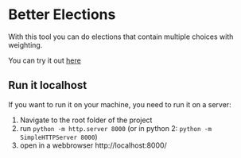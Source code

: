 # Better Elections
With this tool you can do elections that contain multiple choices with weighting.

You can try it out [here](https://alphasoundz.github.io/betterElections/)

## Run it localhost
If you want to run it on your machine, you need to run it on a server:
1. Navigate to the root folder of the project
2. run ```python -m http.server 8000``` (or in python 2: ```python -m SimpleHTTPServer 8000```)
3. open in a webbrowser http://localhost:8000/
